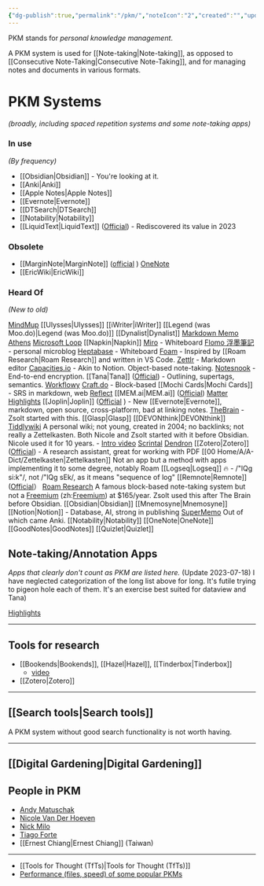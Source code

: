 ```yaml
---
{"dg-publish":true,"permalink":"/pkm/","noteIcon":"2","created":"","updated":""}
---
```


PKM stands for *personal knowledge management*.

A PKM system is used for [[Note-taking\|Note-taking]], as opposed to [[Consecutive Note-Taking\|Consecutive Note-Taking]], and for managing notes and documents in various formats.

# PKM Systems
*(broadly, including spaced repetition systems and some note-taking apps)*

### In use
*(By frequency)*
- [[Obsidian\|Obsidian]] - You're looking at it.
- [[Anki\|Anki]]
- [[Apple Notes\|Apple Notes]]
- [[Evernote\|Evernote]]
- [[DTSearch\|DTSearch]]
- [[Notability\|Notability]]
- [[LiquidText\|LiquidText]] ([Official](https://www.liquidtext.net/)) - Rediscovered its value in 2023
	
### Obsolete
- [[MarginNote\|MarginNote]] ([official](https://www.marginnote.com/) )
 [OneNote](https://www.microsoft.com/en-us/microsoft-365/onenote/digital-note-taking-app)
- [[EricWiki\|EricWiki]]

### Heard Of
*(New to old)*

[MindMup](https://www.mindmup.com/)
[[Ulysses\|Ulysses]]
[[iWriter\|iWriter]]
[[Legend (was Moo.do)\|Legend (was Moo.do)]]
[[Dynalist\|Dynalist]]
[Markdown Memo](https://marketplace.visualstudio.com/items?itemName=svsool.markdown-memo)
[Athens](https://github.com/athensresearch/athens/releases)
[Microsoft Loop](https://www.microsoft.com/en-us/microsoft-loop)
[[Napkin\|Napkin]]
[Miro](https://miro.com/) - Whiteboard
[Flomo 浮墨筆記](https://flomoapp.com/login) - personal microblog
[Heptabase](https://heptabase.com/) - Whiteboard
[Foam](https://github.com/foambubble/foam) - Inspired by [[Roam Research\|Roam Research]] and written in VS Code.
[Zettlr](https://www.zettlr.com/) - Markdown editor
[Capacities.io](https://capacities.io/) - Akin to Notion. Object-based note-taking.
[Notesnook](https://notesnook.com/) - End-to-end encryption.
[[Tana\|Tana]] ([Official](https://tana.inc/pkm)) - Outlining, supertags, semantics.
[Workflowy](https://workflowy.com/)
[Craft.do](https://www.craft.do/) - Block-based
[[Mochi Cards\|Mochi Cards]] - SRS in markdown, web
[Reflect](https://reflect.app/)
[[MEM.ai\|MEM.ai]] ([Official](https://mem.ai/))
[Matter](https://hq.getmatter.com/)
[Highlights](https://highlightsapp.net/)
[[Joplin\|Joplin]] ([Official](https://joplinapp.org/) ) - New [[Evernote\|Evernote]], markdown, open source, cross-platform, bad at linking notes.
[TheBrain](https://www.thebrain.com/) - Zsolt started with this.
[[Glasp\|Glasp]]
[[DEVONthink\|DEVONthink]]
[Tiddlywiki](https://tiddlywiki.com/) 
	A personal wiki; not young, created in 2004; no backlinks; not really a Zettelkasten. Both Nicole and Zsolt started with it before Obsidian. Nicole used it for 10 years.
	- [Intro video](https://www.youtube.com/watch?v=CNCM_-Hgf3M)
[Scrintal](https://www.scrintal.com/)
[Dendron](https://www.dendron.so)
[[Zotero\|Zotero]] ([Official](https://www.zotero.org/)) - A research assistant, great for working with PDF
[[00 Home/A/A-Dict/Zettelkasten\|Zettelkasten]]
	Not an app but a method with apps implementing it to some degree, notably Roam
[[Logseq\|Logseq]] 🔥 - /"lQg si:k"/, not /"lQg sEk/, as it means "sequence of log"
[[Remnote\|Remnote]] ([Official](https://www.remnote.com/)） 
[Roam Research](https://roamresearch.com/)
	A famous block-based note-taking system but not a [Freemium](https://en.wikipedia.org/wiki/Freemium) (zh:[Freemium](https://zh.wikipedia.org/wiki/Freemium)) at $165/year. Zsolt used this after The Brain before Obsidian.
[[Obsidian\|Obsidian]]
[[Mnemosyne\|Mnemosyne]]
[[Notion\|Notion]] - Database, AI, strong in publishing
[SuperMemo](https://en.wikipedia.org/wiki/SuperMemo)
	Out of which came Anki.
[[Notability\|Notability]]
[[OneNote\|OneNote]]
[[GoodNotes\|GoodNotes]]
[[Quizlet\|Quizlet]]

## Note-taking/Annotation Apps
*Apps that clearly don't count as PKM are listed here.* 
(Update 2023-07-18) I have neglected categorization of the long list above for long. It's futile trying to pigeon hole each of them. It's an exercise best suited for dataview and Tana)

[Highlights](https://highlightsapp.net/)

---
## Tools for research
- [[Bookends\|Bookends]], [[Hazel\|Hazel]], [[Tinderbox\|Tinderbox]]
	- [video](https://www.youtube.com/watch?v=NZgI9uq7EQU)
- [[Zotero\|Zotero]]

---
## [[Search tools\|Search tools]]
A PKM system without good search functionality is not worth having.

---
## [[Digital Gardening\|Digital Gardening]]

## People in PKM

- [Andy Matuschak](https://notes.andymatuschak.org/About_these_notes)
- [Nicole Van Der Hoeven](https://nicolevanderhoeven.com/)
- [Nick Milo](https://www.linkingyourthinking.com/)
- [Tiago Forte](https://fortelabs.com/)
- [[Ernest Chiang\|Ernest Chiang]] (Taiwan)

---
- [[Tools for Thought (TfTs)\|Tools for Thought (TfTs)]]
- [Performance (files, speed) of some popular PKMs](https://www.goedel.io/p/tft-performance-interim-results)